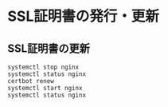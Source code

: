 # SSL証明書の発行・更新

## SSL証明書の更新
```
systemctl stop nginx
systemctl status nginx
certbot renew
systemctl start nginx
systemctl status nginx
```
